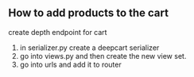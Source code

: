 ## How to add products to the cart
create depth endpoint for cart
1. in serializer.py create a deepcart serializer
2. go into views.py and then create the new view set.
3. go into urls and add it to router